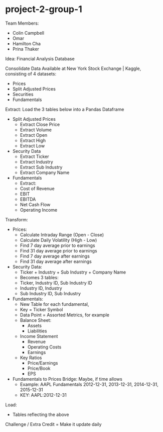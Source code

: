 # project-2-group-1

Team Members:
* Colin Campbell
* Omar
* Hamilton Cha
* Prina Thaker


Idea: Financial Analysis Database




Consolidate Data Available at New York Stock Exchange | Kaggle, consisting of 4 datasets:
* Prices
* Split Adjusted Prices
* Securities
* Fundamentals


Extract: Load the 3 tables below into a Pandas Dataframe
* Split Adjusted Prices
   * Extract Close Price
   * Extract Volume
   * Extract Open
   * Extract High
   * Extract Low
* Security Data
   * Extract Ticker
   * Extract Industry
   * Extract Sub Industry
   * Extract Company Name
* Fundamentals
   * Extract:
   * Cost of Revenue
   * EBIT
   * EBITDA
   * Net Cash Flow
   * Operating Income


Transform:
* Prices:
   * Calculate Intraday Range (Open - Close)
   * Calculate Daily Volatility (High - Low)
   * Find 7 day average prior to earnings
   * Find 31 day average prior to earnings
   * Find 7 day average after earnings
   * Find 31 day average after earnings
* Security Data:
   * Ticker + Industry + Sub Industry + Company Name
   * Becomes 3 tables:
   * Ticker, Industry ID, Sub Industry ID
   * Industry ID, Industry
   * Sub Industry ID, Sub Industry
* Fundamentals:
   * New Table for each fundamental,
   * Key = Ticker Symbol
   * Data Point = Assorted Metrics, for example
   * Balance Sheet:
      * Assets
      * Liabilities
   * Income Statement
      * Revenue
      * Operating Costs
      * Earnings
   * Key Ratios
      * Price/Earnings
      * Price/Book
      * EPS
* Fundamentals to Prices Bridge: Maybe, if time allows
   * Example: AAPL Fundamentals 2012-12-31, 2013-12-31, 2014-12-31, 2015-12-31
   * KEY: AAPL:2012-12-31


Load:
* Tables reflecting the above


Challenge / Extra Credit = Make it update daily
